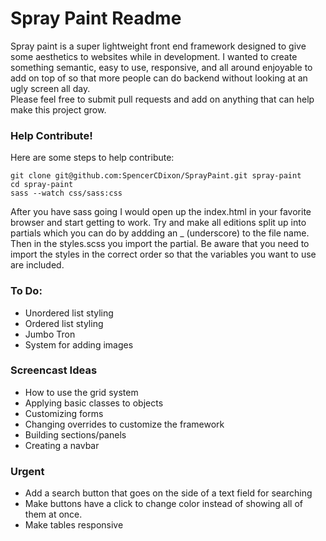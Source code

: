 # Spray Paint Readme

Spray paint is a super lightweight front end framework designed to give some aesthetics to websites while in development.  I wanted to create something semantic, easy to use, responsive, and all around enjoyable to add on top of so that more people can do backend without looking at an ugly screen all day.  
Please feel free to submit pull requests and add on anything that can help make this project grow.

### Help Contribute!

Here are some steps to help contribute:
```
git clone git@github.com:SpencerCDixon/SprayPaint.git spray-paint
cd spray-paint
sass --watch css/sass:css

```

After you have sass going I would open up the index.html in your favorite browser and start getting to work.  Try and make all editions split up into partials which you can do by addding an _ (underscore) to the file name.  Then in the styles.scss you import the partial.  Be aware that you need to import the styles in the correct order so that the variables you want to use are included.


### To Do:

- Unordered list styling  
- Ordered list styling  
- Jumbo Tron  
- System for adding images  

### Screencast Ideas

- How to use the grid system
- Applying basic classes to objects
- Customizing forms
- Changing overrides to customize the framework
- Building sections/panels
- Creating a navbar

### Urgent

- Add a search button that goes on the side of a text field for searching
- Make buttons have a click to change color instead of showing all of them at
  once.
- Make tables responsive
